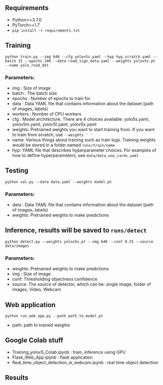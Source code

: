 ## Requirements
* Python>=3.7.0 </br>
* PyTorch>=1.7 </br>
* `pip install -r requirements.txt`

## Training

`python train.py --img 640 --cfg yolov5s.yaml --hyp hyp.scratch.yaml --batch 32 --epochs 100 --data road_sign_data.yaml --weights yolov5s.pt  --name yolo_road_det`

### Parameters:
* img : Size of image </br>
* batch : The batch size </br>
* epochs : Number of epochs to train for </br>
* data : Data YAML file that contains information about the dataset (path of images, labels) </br>
* workers : Number of CPU workers </br>
* cfg : Model architecture. There are 4 choices available: yolo5s.yaml, yolov5m.yaml, yolov5l.yaml, yolov5x.yaml </br>
* weights: Pretrained weights you want to start training from. If you want to train from scratch, use `--weights ' '` </br>
* name: Various things about training such as train logs. Training weights would be stored in a folder named `runs/train/name` </br>
* hyp: YAML file that describes hyperparameter choices. For examples of how to define hyperparameters, see `data/data_uno_cards.yaml`

## Testing

`python val.py --data data.yaml --weights model.pt`

### Parameters:
* data : Data YAML file that contains information about the dataset (path of images, labels) </br>
* weights: Pretrained weights to make predictions

## Inference, results will be saved to `runs/detect`

`python detect.py --weights yolov5s.pt --img 640 --conf 0.25 --source data/images`

### Parameters:
* weights: Pretrained weights to make predictions
* img : Size of image </br>
* conf: Thresholding objectness confidence </br>
* source: The source of detector, which can be: single image, folder of images, Video, Webcam

## Web application
`python run_web_app.py --path path_to_model.pt`

* path: path to trained weights
## Google Colab stuff

* Training_yolov5_Colab.ipynb : train, inference using GPU </br>
* Flask_Web_App.ipynb : flask application </br>
* Real_time_object_detection_w_webcam.ipynb : real time object detection

## Results

